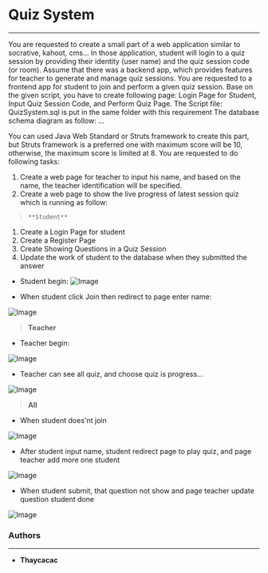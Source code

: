# Quiz System
---


You are requested to create a small part of a web application similar to socrative, kahoot, cms… In those application, student will login to a quiz session by providing their identity (user name) and the quiz session code (or room).
Assume that there was a backend app, which provides features for teacher to generate and manage quiz sessions. You are requested to a frontend app for student to join and perform a given quiz session.
Base on the given script, you have to create following page: Login Page for Student, Input Quiz Session Code, and Perform Quiz Page.
The Script file: QuizSystem.sql is put in the same folder with this requirement
The database schema diagram as follow:
...

You can used Java Web Standard or Struts framework to create this part, but Struts framework is a preferred one with maximum score will be 10, otherwise, the maximum score is limited at 8.
You are requested to do following tasks:
1.	Create a web page for teacher to input his name, and based on the name, the teacher identification will be specified.
2.	Create a web page to show the live progress of latest session quiz which is running as follow:


>     **Student**
1. Create a Login Page for student
1. Create a Register Page
1. Create Showing Questions in a Quiz Session
1. Update the work of student to the database when they submitted the answer
- Student begin:
![Image](https://github.com/thaycacac/quiz-system-struts/blob/master/Image%20Demo/1.PNG?raw=true)

- When student click Join then redirect to page enter name:

![Image](https://github.com/thaycacac/quiz-system-struts/blob/master/Image%20Demo/2.PNG?raw=true)

> **Teacher**

- Teacher begin:

![Image](https://github.com/thaycacac/quiz-system-struts/blob/master/Image%20Demo/3.PNG?raw=true)

- Teacher can see all quiz, and choose quiz is progress...

![Image](https://github.com/thaycacac/quiz-system-struts/blob/master/Image%20Demo/4.PNG?raw=true)


> **All**

- When student does'nt join

![Image](https://github.com/thaycacac/quiz-system-struts/blob/master/Image%20Demo/5.PNG?raw=true)

- After student input name, student redirect  page to play quiz, and page teacher add more one student

![Image](https://github.com/thaycacac/quiz-system-struts/blob/master/Image%20Demo/6.PNG?raw=true)

- When student submit, that question not show and page teacher update question student done

![Image](https://github.com/thaycacac/quiz-system-struts/blob/master/Image%20Demo/7.PNG?raw=true)


### **Authors**
---
- **Thaycacac**